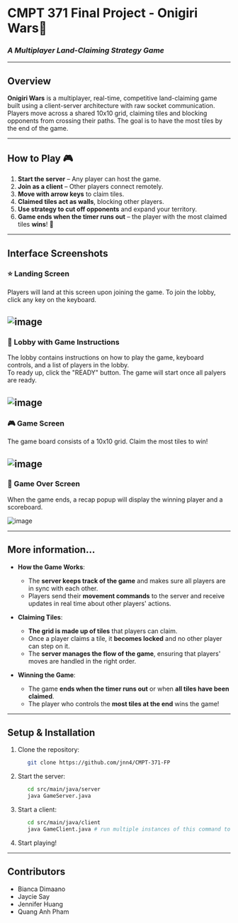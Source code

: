 # CMPT 371 Final Project - Onigiri Wars🍙 

### *A Multiplayer Land-Claiming Strategy Game*  

---

## **Overview**  
**Onigiri Wars** is a multiplayer, real-time, competitive land-claiming game built using a client-server architecture with raw socket communication. Players move across a shared 10x10 grid, claiming tiles and blocking opponents from crossing their paths. The goal is to have the most tiles by the end of the game.  

---


## **How to Play** 🎮
1. **Start the server** – Any player can host the game.  
2. **Join as a client** – Other players connect remotely.  
3. **Move with arrow keys** to claim tiles.  
4. **Claimed tiles act as walls**, blocking other players.  
5. **Use strategy to cut off opponents** and expand your territory.  
6. **Game ends when the timer runs out** – the player with the most claimed tiles **wins**! 🥳

---

## Interface Screenshots
### ⭐ Landing Screen
Players will land at this screen upon joining the game. To join the lobby, click any key on the keyboard.

![image](https://github.com/user-attachments/assets/db89f398-b8b0-410c-98c0-923bf9a0bfb2)
---
### 📜 Lobby with Game Instructions
The lobby contains instructions on how to play the game, keyboard controls, and a list of players in the lobby. 
\
To ready up, click the "READY" button. The game will start once all palyers are ready.

![image](https://github.com/user-attachments/assets/bbe36417-2b6c-478a-839d-ca1adaf42ef1)
---
### 🎮 Game Screen
The game board consists of a 10x10 grid. Claim the most tiles to win! 

![image](https://github.com/user-attachments/assets/257f804e-76ec-4b34-b38d-608fce3cd9fa)
---
### 💢 Game Over Screen
When the game ends, a recap popup will display the winning player and a scoreboard.

![image](https://github.com/user-attachments/assets/73efb3c2-2bcb-4a93-a98e-712b8a781e4f)

---

## **More information...**
- **How the Game Works**:
    - The **server keeps track of the game** and makes sure all players are in sync with each other.
    - Players send their **movement commands** to the server and receive updates in real time about other players' actions.

- **Claiming Tiles**:
    - **The grid is made up of tiles** that players can claim.
    - Once a player claims a tile, it **becomes locked** and no other player can step on it.
    - The **server manages the flow of the game**, ensuring that players' moves are handled in the right order.

- **Winning the Game**:
    - The game **ends when the timer runs out** or when **all tiles have been claimed**.
    - The player who controls the **most tiles at the end** wins the game!

---

## **Setup & Installation**  
1. Clone the repository:  
   ```sh
      git clone https://github.com/jnn4/CMPT-371-FP
   ```  
2. Start the server:
   ```sh
      cd src/main/java/server
      java GameServer.java
   ```  
3. Start a client:
   ```sh
      cd src/main/java/client
      java GameClient.java # run multiple instances of this command to simulate multiple players
   ```

4. Start playing!

---

## **Contributors**
- Bianca Dimaano
- Jaycie Say
- Jennifer Huang
- Quang Anh Pham
